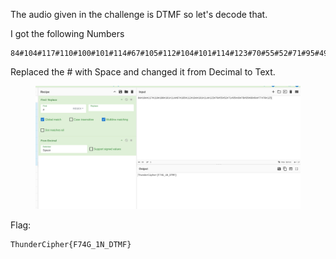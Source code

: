 The audio given in the challenge is DTMF so let's decode that.

I got the following Numbers
```
84#104#117#110#100#101#114#67#105#112#104#101#114#123#70#55#52#71#95#49#78#95#68#84#77#70#125
```

Replaced the # with Space and changed it from Decimal to Text.

<figure><img src="../src/Misc/DoTa is My First/flag.png"></figure>

Flag:
```
ThunderCipher{F74G_1N_DTMF}
```